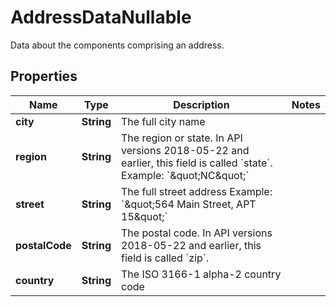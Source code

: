 

# AddressDataNullable

Data about the components comprising an address.

## Properties

| Name | Type | Description | Notes |
|------------ | ------------- | ------------- | -------------|
|**city** | **String** | The full city name |  |
|**region** | **String** | The region or state. In API versions 2018-05-22 and earlier, this field is called &#x60;state&#x60;. Example: &#x60;\&quot;NC\&quot;&#x60; |  |
|**street** | **String** | The full street address Example: &#x60;\&quot;564 Main Street, APT 15\&quot;&#x60; |  |
|**postalCode** | **String** | The postal code. In API versions 2018-05-22 and earlier, this field is called &#x60;zip&#x60;. |  |
|**country** | **String** | The ISO 3166-1 alpha-2 country code |  |



